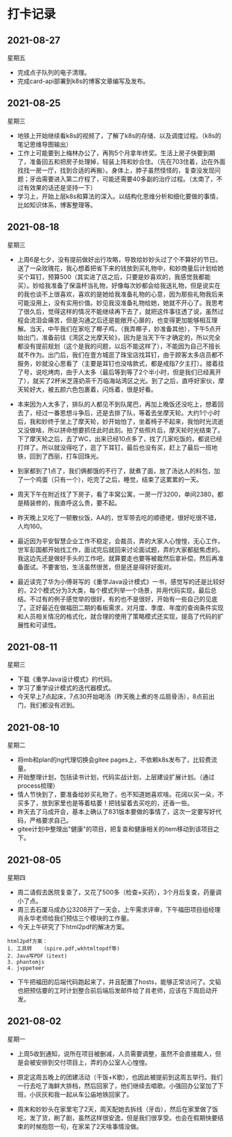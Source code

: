 # 打卡记录

## 2021-08-27

星期五

* 完成点子队列的电子清理。
* 完成card-api部署到k8s的博客文章编写及发布。

## 2021-08-25

星期三

* 地铁上开始继续看k8s的视频了，了解了k8s的存储、以及调度过程。（k8s的笔记思维导图输出）
* 工作上可能要到上梅林办公了，再狗5个月拿年终奖。生活上房子快要到期了，准备回五和把房子处理掉，轻装上阵和妙合住。（先在703住着，边在外面找找一房一厅，找到合适的再搬）。身体上，脖子虽然怪怪的，复查没发现问题；牙齿需要进入第二疗程了，可能还需要40多副的治疗过程。（太南了，不过有效果的话还是坚持一下）
* 学习上，开始上层k8s和算法的深入。以结构化思维分析和细化要做的事情，比如知识体系，博客整理等。

## 2021-08-18

星期三

* 上周6是七夕，没有提前做好出行攻略，导致给妙妙头过了个不算好的节日。送了一朵玫瑰花，我心想着把省下来的钱放到买礼物中，和妙商量后计划给她买个耳钉，预算500（其实进了店之后，只要是妙喜欢的，我感觉我都能买）。妙给我准备了保温杯当礼物，好像每次妙都会给我送礼物，但是说实在的我也谈不上很喜欢，喜欢的是她给我准备礼物的心意，因为那些礼物我后来可能没用上，没有实用价值。妙见我没准备礼物给她，她就不开心了。我思考了很久后，觉得这样的情况不能继续再下去了，就把这件事往透了说，虽然过程会流泪会痛苦，但是沟通之后还是能敞开心扉的，也变得更加能够相互理解。当天，中午我们在家吃了椰子鸡，（我弄椰子，妙准备其他），下午5点开始出门，准备前往《湾区之光摩天轮》，因为是当天下午才确定的，所以完全都没有提前规划（这个是我的问题，以后不能这样了），不能因为自己不擅长就不作为。出门后，我们在壹方城逛了珠宝店找耳钉，由于顾客太多店员都不服务，妙就没心思看了（主要是耳钉也没啥款式，都是戒指7夕主打）。接着挂了号，说吃烤肉，由于人太多（最后等到等了2个半小时，但是我们已经离开了），就买了2杯米芝莲奶茶千万临海站湾区之光。到了之后，直呼好家伙，摩天轮好大，被五颜六色包裹着，闪烁着，很是好看。
* 本来因为人太多了，排队的人都见不到队尾巴，再加上晚饭还没吃上，想着回去了，经过一番思想斗争后，还是去排了队，等着去坐摩天轮。大约1个小时后，我和妙终于坐上了摩天轮，妙开始怕了，坐着椅子不起来，我怕时光流逝又没做啥，所以拼命想要抓住此时此刻。拍了些照片后，摩天轮时光结束了。下了摩天轮之后，去了WC，出来已经10点多了，找了几家吃饭的，都说已经打烊了。所以就没得吃了，逛了下耳钉，最后也没有买，赶上了最后一班地铁，回到了西丽，打车回珠光。
* 到家都到了1点了，我们俩都饿的不行了，就煮了面，放了汤达人的料包，加了一个鸡蛋（只有一个），吃完了之后，睡觉，结束了这累累的一天。



* 周天下午在附近找了下房子，看了丰窝公寓，一房一厅3200，单间2380，都是精装修的，我直呼这么贵，要不起。

* 昨天晚上又吃了一顿散伙饭，AA的，世军带去吃的顺德佬，很好吃很不错，人均160。
* 最近因为平安智慧企业工作不稳定，会裁员，弄的大家人心惶惶，无心工作，世军彭国都开始找工作，面试完后就回来讨论面试题，弄的大家都挺焦虑的。我这边先还是做好手头的工作吧，就算要走也要等被裁然后拿补偿，然后再准备面试。不要害怕，生活虽然很苦，但是还是得好好面对。
* 最近读完了华为小傅哥写的《重学Java设计模式》一书，感觉写的还是比较好的，22个模式分为3大类，每个模式列举一个场景，并用代码实现，最后总结。不过有的例子感觉举的很好，有的也不是很好，开始有一些自己的见底了。正好最近在做福田二期的看板需求，对月度、季度、年度的查询条件实现和人员相关情况的格式化，就合理的使用了策略模式还实现，提高了代码的扩展性和可读性。



## 2021-08-11

星期三

* 下载《重学Java设计模式》的代码。
* 学习了重学设计模式的迭代器模式。
* 今天早上7点起床，7点30开始喝汤（昨天晚上煮的冬瓜扇骨汤），8点前出门，我们都没有迟到。

## 2021-08-10

星期二

* 将mb和plan的ng代理切换会gitee pages上，不依赖k8s发布了，比较费流量。
* 开始整理计划，包括读书计划，代码实战计划，上层建设扩展计划。（通过process梳理）
* 情人节快到了，要准备给妙买礼物了，也不知道她喜欢啥。花阔以买一朵，不买多了，放到家里也是等着枯萎！把钱留着去买吃的，还香一些。
* 昨天去了马成开会，基本上确认了831版本要做的事情了，这次一定要写好代码，严格要求自己。
* gitee计划中整理出"健康"的项目，把复查和健康相关的item移动到该项目之下。

## 2021-08-05

星期四

* 周二请假去医院复查了，又花了500多（检查+买药），3个月后复查，药量调小了点。
* 周三去石厦马成办公3208开了一天会，上午需求评审，下午福田项目组经理肖永华老师给我们预估三个模块的工作量。
* 今天上午研究了下html2pdf的解决方案。

```
html2pdf方案：
1. 工具转   （spire.pdf,wkhtmltopdf等)
2. Java写PDF（itext)
3. phantomjs
4. jvppeteer
```

* 下午把福田的后端代码跑起来了，并且配置了hosts，能够正常访问了。文韬也把预估要的工时计划整合前后端后发邮件给了肖老师，应该在下周启动开发。

## 2021-08-02

星期一

* 上周5收到通知，说所在项目被删减，人员需要调整，虽然不会直接裁人，但是会被安排到交付项目上，弄的办公室人心惶惶。

* 原定这周五晚上的团建活动（干饭+K歌），也因此被提前到这周五举行。我们一行去吃了海鲜大排档，然后回家了，他们继续去唱歌。小强回办公室加了下班，小灰灰和我一起从车公庙地铁回家了。

* 周末和妙妙头在家里宅了2天，周天配她去拆线（牙齿），然后在家里做了饭吃，发了货，刷了剧，虽然这样很安逸，但是我们很享受。也会在假期快要结束的时候抱怨一句，在家呆了2天啥事情没做。

